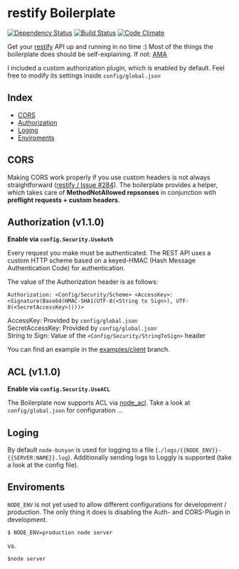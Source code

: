 # restify Boilerplate

[![Dependency Status](https://gemnasium.com/dominiklessel/node-restify-boilerplate.png)](https://gemnasium.com/dominiklessel/node-restify-boilerplate)
[![Build Status](https://travis-ci.org/dominiklessel/node-restify-boilerplate.svg)](https://travis-ci.org/dominiklessel/node-restify-boilerplate)
[![Code Climate](https://codeclimate.com/github/dominiklessel/node-restify-boilerplate.png)](https://codeclimate.com/github/dominiklessel/node-restify-boilerplate)

Get your [restify](https://github.com/mcavage/node-restify) API up and running in no time :) Most of the things the boilerplate does should be self-explaining. If not: [AMA](mailto:dominik@mifitto.com?subject=Question:%20restify%20API%20boilerplate)

I included a custom authorization plugin, which is enabled by default. Feel free to modify its settings inside `config/global.json`

## Index

- [CORS](#cors)
- [Authorization](#authorization)
- [Loging](#loging)
- [Enviroments](#enviroments)

## CORS

Making CORS work properly if you use custom headers is not always straightforward ([restify / Issue #284](https://github.com/mcavage/node-restify/issues/284)). The boilerplate provides a helper, which takes care of **MethodNotAllowed repsonses** in conjunction with **preflight requests + custom headers**.

## Authorization (v1.1.0)

**Enable via `config.Security.UseAuth`**

Every request you make must be authenticated. The REST API uses a custom HTTP scheme based on a keyed-HMAC (Hash Message Authentication Code) for authentication.

The value of the Authorization header is as follows:

```
Authorization: <Config/Security/Scheme> <AccessKey>:<Signature(Base64(HMAC-SHA1(UTF-8(<String to Sign>), UTF-8(<SecretAccessKey>))))>
```

AccessKey: Provided by `config/global.json`  
SecretAccessKey: Provided by `config/global.json`  
String to Sign: Value of the `<Config/Security/StringToSign>` header

You can find an example in the [examples/client](https://github.com/dominiklessel/node-restify-boilerplate/tree/examples/client) branch.

## ACL (v1.1.0)

**Enable via `config.Security.UseACL`**

The Boilerplate now supports ACL via [node_acl](https://github.com/OptimalBits/node_acl). Take a look at `config/global.json` for configuration ...

## Loging

By default `node-bunyan` is used for logging to a file (`./logs/{{NODE_ENV}}-{{SERVER:NAME}}.log`). Additionally sending logs to Loggly is supported (take a look at the config file).

## Enviroments

`NODE_ENV` is not yet used to allow different configurations for development / production. The only thing it does is disabling the Auth- and CORS-Plugin in development.

```
$ NODE_ENV=production node server
```

vs.

```
$node server
```
